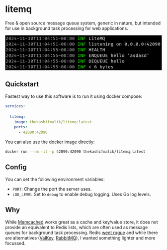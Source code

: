 # litemq
Free & open source message queue system, generic in nature, but intended for use in background task processing for web
applications.

![Screenshot](./screenshot.png)

## Quickstart
Fastest way to use this software is to run it using docker compose:

```yaml
services:

  litemq:
    image: thekashifmalik/litemq:latest
    ports:
      - 42090:42090

```

You can also use the docker image directly:

```bash
docker run --rm -it -p 42090:42090 thekashifmalik/litemq:latest
```

## Config
You can set the following environment variables:

- `PORT`: Change the port the server uses.
- `LOG_LEVEL` Set to `debug` to enable debug logging. Uses Go log levels.


## Why
While [Memcached](https://memcached.org/) works great as a cache and key/value store, it does not provide an equivalent
to Redis lists, which are often used as message queues for background task processing. Redis [went rogue](https://www.reddit.com/r/redis/comments/1bjs7bo/redis_is_switching_away_from_opensource_licensing/)
and while there are alternatives ([ValKey](https://valkey.io/), [RabbitMQ](https://www.rabbitmq.com/)), I wanted
something lighter and more focussed.
